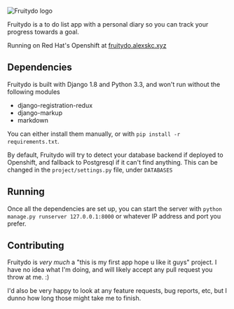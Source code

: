 ![Fruitydo logo](https://raw.githubusercontent.com/alexskc/Fruitydo/master/static/logo-large.png)

Fruitydo is a to do list app with a personal diary so you can track your progress towards a goal.

Running on Red Hat's Openshift at [fruitydo.alexskc.xyz](http://fruitydo.alexskc.xyz/)

## Dependencies
Fruitydo is built with Django 1.8 and Python 3.3, and won't run without the following modules 
* django-registration-redux
* django-markup
* markdown

You can either install them manually, or with `pip install -r requirements.txt`.

By default, Fruitydo will try to detect your database backend if deployed to Openshift, and fallback to Postgresql if it can't find anything. This can be changed in the `project/settings.py` file, under `DATABASES`

## Running
Once all the dependencies are set up, you can start the server with `python manage.py runserver 127.0.0.1:8000` or whatever IP address and port you prefer.

## Contributing
Fruitydo is *very much* a "this is my first app hope u like it guys" project. I have no idea what I'm doing, and will likely accept any pull request you throw at me. :)

I'd also be very happy to look at any feature requests, bug reports, etc, but I dunno how long those might take me to finish.

